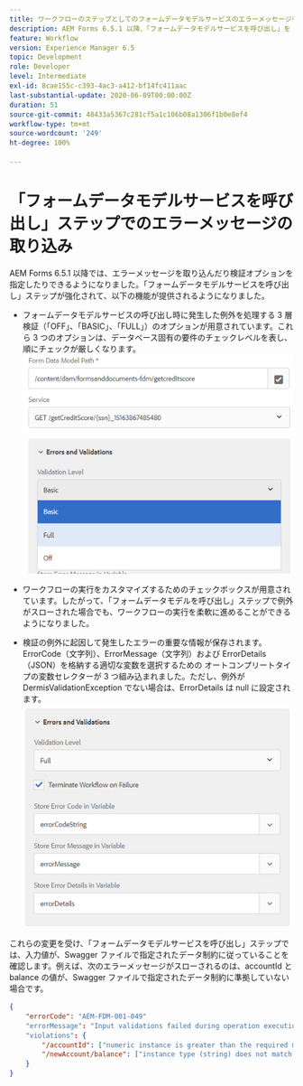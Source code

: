 ```yaml
---
title: ワークフローのステップとしてのフォームデータモデルサービスのエラーメッセージを取り込む方法
description: AEM Forms 6.5.1 以降、「フォームデータモデルサービスを呼び出し」を AEM ワークフローのステップとして使用する際に発生する、エラーメッセージを取り込めるようになりました。ワークフロー。
feature: Workflow
version: Experience Manager 6.5
topic: Development
role: Developer
level: Intermediate
exl-id: 8cae155c-c393-4ac3-a412-bf14fc411aac
last-substantial-update: 2020-06-09T00:00:00Z
duration: 51
source-git-commit: 48433a5367c281cf5a1c106b08a1306f1b0e8ef4
workflow-type: tm+mt
source-wordcount: '249'
ht-degree: 100%

---
```


# 「フォームデータモデルサービスを呼び出し」ステップでのエラーメッセージの取り込み

AEM Forms 6.5.1 以降では、エラーメッセージを取り込んだり検証オプションを指定したりできるようになりました。「フォームデータモデルサービスを呼び出し」ステップが強化されて、以下の機能が提供されるようになりました。

* フォームデータモデルサービスの呼び出し時に発生した例外を処理する 3 層検証（「OFF」、「BASIC」、「FULL」）のオプションが用意されています。これら 3 つのオプションは、データベース固有の要件のチェックレベルを表し、順にチェックが厳しくなります。
  ![validation-levels](assets/validation-level.PNG)

* ワークフローの実行をカスタマイズするためのチェックボックスが用意されています。したがって、「フォームデータモデルを呼び出し」ステップで例外がスローされた場合でも、ワークフローの実行を柔軟に進めることができるようになりました。

* 検証の例外に起因して発生したエラーの重要な情報が保存されます。ErrorCode（文字列）、ErrorMessage（文字列）および ErrorDetails（JSON）を格納する適切な変数を選択するための オートコンプリートタイプの変数セレクターが 3 つ組み込まれました。ただし、例外が DermisValidationException でない場合は、ErrorDetails は null に設定されます。
  ![エラーメッセージの取り込み](assets/fdm-error-details.PNG)

これらの変更を受け、「フォームデータモデルサービスを呼び出し」ステップでは、入力値が、Swagger ファイルで指定されたデータ制約に従っていることを確認します。例えば、次のエラーメッセージがスローされるのは、accountId と balance の値が、Swagger ファイルで指定されたデータ制約に準拠していない場合です。

```json
{
    "errorCode": "AEM-FDM-001-049"
    "errorMessage": "Input validations failed during operation execution"
    "violations": {
        "/accountId": ["numeric instance is greater than the required maximum (maximum: 20, found: 97)"],
        "/newAccount/balance": ["instance type (string) does not match any allowed primitive type (allowed: [\"integer\",\"number\"])"]
    }   
}
```
